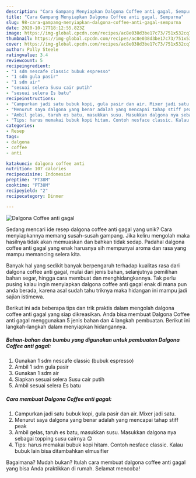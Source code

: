 ```yaml
---
description: "Cara Gampang Menyiapkan Dalgona Coffee anti gagal, Sempurna"
title: "Cara Gampang Menyiapkan Dalgona Coffee anti gagal, Sempurna"
slug: 98-cara-gampang-menyiapkan-dalgona-coffee-anti-gagal-sempurna
date: 2020-10-17T18:12:55.823Z
image: https://img-global.cpcdn.com/recipes/ac8e038d3be17c73/751x532cq70/dalgona-coffee-anti-gagal-foto-resep-utama.jpg
thumbnail: https://img-global.cpcdn.com/recipes/ac8e038d3be17c73/751x532cq70/dalgona-coffee-anti-gagal-foto-resep-utama.jpg
cover: https://img-global.cpcdn.com/recipes/ac8e038d3be17c73/751x532cq70/dalgona-coffee-anti-gagal-foto-resep-utama.jpg
author: Polly Steele
ratingvalue: 3.4
reviewcount: 5
recipeingredient:
- "1 sdm nescafe classic bubuk espresso"
- "1 sdm gula pasir"
- "1 sdm air"
- "sesuai selera Susu cair putih"
- "sesuai selera Es batu"
recipeinstructions:
- "Campurkan jadi satu bubuk kopi, gula pasir dan air. Mixer jadi satu."
- "Menurut saya dalgona yang benar adalah yang mencapai tahap stiff peak"
- "Ambil gelas, taruh es batu, masukkan susu. Masukkan dalgona nya sebagai topping susu cairnya 😊"
- "Tips: harus memakai bubuk kopi hitam. Contoh nesface classic. Kalau bubuk lain bisa ditambahkan elmusifier"
categories:
- Resep
tags:
- dalgona
- coffee
- anti

katakunci: dalgona coffee anti 
nutrition: 107 calories
recipecuisine: Indonesian
preptime: "PT38M"
cooktime: "PT38M"
recipeyield: "2"
recipecategory: Dinner

---
```



![Dalgona Coffee anti gagal](https://img-global.cpcdn.com/recipes/ac8e038d3be17c73/751x532cq70/dalgona-coffee-anti-gagal-foto-resep-utama.jpg)

Sedang mencari ide resep dalgona coffee anti gagal yang unik? Cara menyiapkannya memang susah-susah gampang. Jika keliru mengolah maka hasilnya tidak akan memuaskan dan bahkan tidak sedap. Padahal dalgona coffee anti gagal yang enak harusnya sih mempunyai aroma dan rasa yang mampu memancing selera kita.

Banyak hal yang sedikit banyak berpengaruh terhadap kualitas rasa dari dalgona coffee anti gagal, mulai dari jenis bahan, selanjutnya pemilihan bahan segar, hingga cara membuat dan menghidangkannya. Tak perlu pusing kalau ingin menyiapkan dalgona coffee anti gagal enak di mana pun anda berada, karena asal sudah tahu triknya maka hidangan ini mampu jadi sajian istimewa.




Berikut ini ada beberapa tips dan trik praktis dalam mengolah dalgona coffee anti gagal yang siap dikreasikan. Anda bisa membuat Dalgona Coffee anti gagal menggunakan 5 jenis bahan dan 4 langkah pembuatan. Berikut ini langkah-langkah dalam menyiapkan hidangannya.

<!--inarticleads1-->

##### Bahan-bahan dan bumbu yang digunakan untuk pembuatan Dalgona Coffee anti gagal:

1. Gunakan 1 sdm nescafe classic (bubuk espresso)
1. Ambil 1 sdm gula pasir
1. Gunakan 1 sdm air
1. Siapkan sesuai selera Susu cair putih
1. Ambil sesuai selera Es batu




<!--inarticleads2-->

##### Cara membuat Dalgona Coffee anti gagal:

1. Campurkan jadi satu bubuk kopi, gula pasir dan air. Mixer jadi satu.
1. Menurut saya dalgona yang benar adalah yang mencapai tahap stiff peak
1. Ambil gelas, taruh es batu, masukkan susu. Masukkan dalgona nya sebagai topping susu cairnya 😊
1. Tips: harus memakai bubuk kopi hitam. Contoh nesface classic. Kalau bubuk lain bisa ditambahkan elmusifier




Bagaimana? Mudah bukan? Itulah cara membuat dalgona coffee anti gagal yang bisa Anda praktikkan di rumah. Selamat mencoba!
